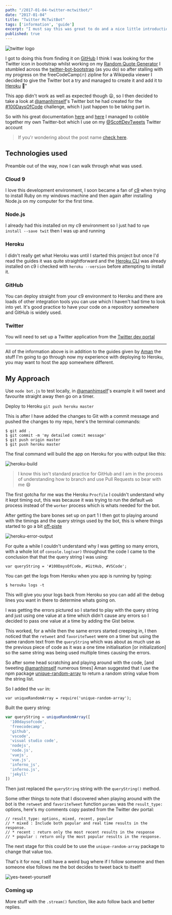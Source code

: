 ```yaml
---
path: "/2017-01-04-twitter-mctwitbot/"
date: "2017-01-04"
title: "Twitter McTwitBot"
tags: ['information', 'guide']
excerpt: "I must say this was great to do and a nice little introduction to [node.js](https://nodejs.org/en/) and [npm](https://www.npmjs.com/)."
published: true
---
```


![twitter logo](./twitter-bird.png)

I got to doing this from finding it on [GitHub](https://github.com) I think I
was looking for the Twitter icon in bootstrap whilst working on my
[Random Quote Generator](http://codepen.io/spences10/full/dOaYbP/) I stumbled
across the
[twitter-bot-bootstrap](https://github.com/mobeets/twitter-bot-bootstrap) (as
you do) so after stalling with my progress on the freeCodeCamp(🔥) zipline for a
Wikipedia viewer I decided to give the Twitter bot a try and managed to create
it and add it to [Heroku](https://heroku.com) 🎉"

This app didn't work as well as expected though 😦, so I then decided to take a
look at [@amanhimself](https://twitter.com/amanhimself)'s Twitter bot he had
created for the
[#100DaysOfCode](https://medium.freecodecamp.com/start-2017-with-the-100daysofcode-improved-and-updated-18ce604b237b)
challenge, which I just happen to be taking part in.

So with his great documentation
[here](https://hackernoon.com/create-a-simple-twitter-bot-with-node-js-5b14eb006c08)
and
[here](https://community.risingstack.com/how-to-make-a-twitter-bot-with-node-js/)
I managed to cobble together my own Twitter-bot which I use on my
[@ScottDevTweets](https://twitter.com/ScottDevTweets) Twitter account

> If you'r wondering about the post name
> [check here](https://en.wikipedia.org/wiki/RRS_Sir_David_Attenborough#Boaty_McBoatface_Naming_Controversy).

## Technologies used

Preamble out of the way, now I can walk through what was used.

### Cloud 9

I love this development environment, I soon became a fan of
[c9](https://c9.io/?redirect=0) when trying to install Ruby on my windows
machine and then again after installing Node.js on my computer for the first
time.

### Node.js

I already had this installed on my c9 environment so I just had to
`npm install --save twit` then I was up and running

### Heroku

I didn't really get what Heroku was until I started this project but once I'd
read the guides it was quite straightforward and the
[Heroku CLI](https://devcenter.heroku.com/articles/heroku-cli) was already
installed on c9 i checked with `heroku --version` before attempting to install
it.

### GitHub

You can deploy straight from your c9 environment to Heroku and there are loads
of other integration tools you can use which I haven't had time to look into
yet. It's good practice to have your code on a repository somewhere and GitHub
is widely used.

### Twitter

You will need to set up a Twitter application from the
[Twitter dev portal](https://apps.twitter.com/app/new)

---

All of the information above is in addition to the guides given by
[Aman](https://github.com/amandeepmittal) the stuff I'm going to go through now
my experience with deploying to Heroku, you may want to host the app somewhere
different.

## My Approach

Use `node bot.js` to test locally, in
[@amanhimself](https://twitter.com/amanhimself)'s example it will tweet and
favourite straight away then go on a timer.

Deploy to Heroku `git push heroku master`

This is after I have added the changes to Git with a commit message and pushed
the changes to my repo, here's the terminal commands:

```
$ git add .
$ git commit -m 'my detailed commit message'
$ git push origin master
$ git push heroku master
```

The final command will build the app on Heroku for you with output like this:

![heroku-build](./heroku-build.png)

> I know this isn't standard practice for GitHub and I am in the process of
> understanding how to branch and use Pull Requests so bear with me 😄

The first gotcha for me was the Heroku `Procfile` I couldn't understand why it
kept timing out, this was because it was trying to run the default `web` process
instead of the `worker` process which is whats needed for the bot.

After getting the bare bones set up on part 1 I then got to playing around with
the timings and the query strings used by the bot, this is where things started
to go a bit
[off-piste](https://en.oxforddictionaries.com/definition/us/off-piste)

![heroku-error-output](./heroku-error-output.png)

For quite a while I couldn't understand why I was getting so many errors, with a
whole lot of `console.log(var)` throughout the code I came to the conclusion
that that the query string I was using:

```
var queryString = '#100DaysOfCode, #GitHub, #VSCode';
```

You can get the logs from Heroku when you app is running by typing:

```
$ herouku logs -t
```

This will give you your logs back from Heroku so you can add all the debug lines
you want in there to determine whats going on.

I was getting the errors pictured so I started to play with the query string and
just using one value at a time which didn't cause any errors so I decided to
pass one value at a time by adding the Gist below.

<script src="https://gist.github.com/spences10/46d9981a805786e7c965cf292b9cb3ae.js"></script>

This worked, for a while then the same errors started creeping in, I then
noticed that the `retweet` and `favoriteTweet` were on a timer but using the
same random text from the `queryString` which was about as much use as the
previous piece of code as it was a one time initialisation [or initialization]
so the same string was being used multiple times causing the errors.

So after some head scratching and playing around with the code, [and tweeting
[@amanhimself](https://twitter.com/amanhimself) numerous times] Aman suggested
that I use the npm package
[unique-random-array](https://www.npmjs.com/package/unique-random-array) to
return a random string value from the string list.

So I added the `var` in:

```
var uniqueRandomArray = require('unique-random-array');
```

Built the query string:

```js
var queryString = uniqueRandomArray([
  '100daysofcode',
  'freecodecamp',
  'github',
  'vscode',
  'visual studio code',
  'nodejs',
  'node.js',
  'vuejs',
  'vue.js',
  'inferno_js',
  'inferno.js',
  'jekyll'
])
```

Then just replaced the `queryString` string with the `queryString()` method.

Some other things to note that I discovered when playing around with the bot is
the `retweet` and `favoriteTweet` function `params` was the `result_type:`
options, here's my comments copy pasted from the Twitter dev portal:

```
// result_type: options, mixed, recent, popular
// * mixed : Include both popular and real time results in the response.
// * recent : return only the most recent results in the response
// * popular : return only the most popular results in the response.
```

The next stage for this could be to use the `unique-random-array` package to
change that value too.

That's it for now, I still have a weird bug where if I follow someone and then
someone else follows me the bot decides to tweet back to itself!

![yes-tweet-yourself](./yes-tweet-yourself.png)

### Coming up

More stuff with the `.stream()` function, like auto follow back and better
replies.
